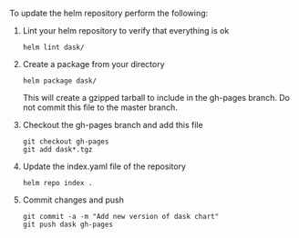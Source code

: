 To update the helm repository perform the following:

1.  Lint your helm repository to verify that everything is ok

        helm lint dask/

2.  Create a package from your directory

        helm package dask/

    This will create a gzipped tarball to include in the gh-pages branch.
    Do not commit this file to the master branch.

3.  Checkout the gh-pages branch and add this file

        git checkout gh-pages
        git add dask*.tgz

4.  Update the index.yaml file of the repository

        helm repo index .

5.  Commit changes and push

        git commit -a -m "Add new version of dask chart"
        git push dask gh-pages
